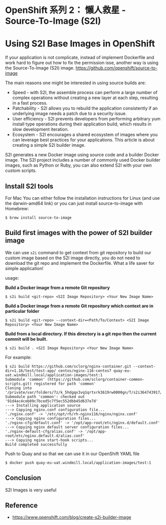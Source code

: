 

OpenShift 系列 2： 懶人救星 - Source-To-Image (S2I)
=================================================

Using S2I Base Images in OpenShift
====================================

If your application is not complicate, instead of implement Dockerfile and work hard to figure out how to fix the permission isse, another way is using the Source-To-Image (S2I) image.
https://github.com/openshift/source-to-image

The main reasons one might be interested in using source builds are:

- Speed - with S2I, the assemble process can perform a large number of complex operations without creating a new layer at each step, resulting in a fast process.
- Patchability - S2I allows you to rebuild the application consistently if an underlying image needs a patch due to a security issue.
- User efficiency - S2I prevents developers from performing arbitrary yum install type operations during their application build, which results in slow development iteration.
- Ecosystem - S2I encourages a shared ecosystem of images where you can leverage best practices for your applications.
This article is about creating a simple S2I builder image.

S2I generates a new Docker image using source code and a  builder Docker image. The S2I project includes a number of commonly used Docker builder images, such as Python or Ruby, you can also extend S2I with your own custom scripts.


Install S2I tools
------------------

For Mac
You can either follow the installation instructions for Linux (and use the darwin-amd64 link) or you can just install source-to-image with Homebrew:

```
$ brew install source-to-image
```

Build first images with the power of S2I builder image
------------------------------------------------------

We can use `s2i` command to get context from git repository to build our custom image based on the S2I image directly, you do not need to download the git repo and implement the Dockerfile. What a life saver for simple application!

usage:

**Build a Docker image from a remote Git repository**
```
$ s2i build <git-repo> <S2I Image Repository> <Your New Image Name>
```

**Build a Docker image from a remote Git repository which context are in particular folder**
```
$ s2i build <git-repo> --context-dir=<Path/To/Context> <S2I Image Repository> <Your New Image Name>
```

**Build from a local directory.  If this directory is a git repo then the current commit will be built.**

```
$ s2i build . <S2I Image Repository> <Your New Image Name>
```

For example:

```
$ s2i build https://github.com/sclorg/nginx-container.git --context-dir=1.16/test/test-app/ centos/nginx-116-centos7 quay-eu-uat.windmill.local/application-images/test:1
Submodule 'common' (https://github.com/sclorg/container-common-scripts.git) registered for path 'common'
Cloning into '/private/var/folders/7z/k_5hdgqx3vq1qrtxrk3619rw0000gn/T/s2i364743917/upload/tmp/common'...
Submodule path 'common': checked out '91d4ac4ceb89c7bced5c7f5ec552dbb45d637e7d'
---> Installing application source
---> Copying nginx.conf configuration file...
'./nginx.conf' -> '/etc/opt/rh/rh-nginx116/nginx/nginx.conf'
---> Copying nginx configuration files...
'./nginx-cfg/default.conf' -> '/opt/app-root/etc/nginx.d/default.conf'
---> Copying nginx default server configuration files...
'./nginx-default-cfg/alias.conf' -> '/opt/app-root/etc/nginx.default.d/alias.conf'
---> Copying nginx start-hook scripts...
Build completed successfully
```

Push to Quay and so that we can use it in our OpenShift YAML file

```
$ docker push quay-eu-uat.windmill.local/application-images/test:1
```

Conclusion
-----------

S2I Images is very useful 


Reference
---------

- https://www.openshift.com/blog/create-s2i-builder-image